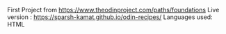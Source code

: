 First Project from  https://www.theodinproject.com/paths/foundations
Live version : https://sparsh-kamat.github.io/odin-recipes/
Languages used: HTML
